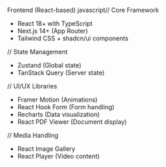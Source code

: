 Frontend (React-based)
javascript// Core Framework
- React 18+ with TypeScript
- Next.js 14+ (App Router)
- Tailwind CSS + shadcn/ui components

// State Management
- Zustand (Global state)
- TanStack Query (Server state)

// UI/UX Libraries
- Framer Motion (Animations)
- React Hook Form (Form handling)
- Recharts (Data visualization)
- React PDF Viewer (Document display)

// Media Handling
- React Image Gallery
- React Player (Video content)